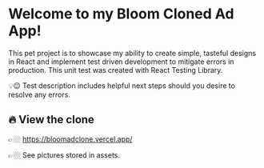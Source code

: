 # Welcome to my Bloom Cloned Ad App!
This pet project is to showcase my ability to create simple, tasteful designs in React and implement test driven development to mitigate errors in production. This unit test was created with React Testing Library. 

💡😉 Test description includes helpful next steps should you desire to resolve any errors.

## 🔥 View the clone
👉🏼 https://bloomadclone.vercel.app/
<p>👉🏼 See pictures stored in assets.</p>
